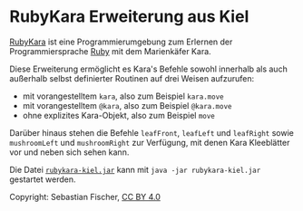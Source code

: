 # RubyKara Erweiterung aus Kiel

[RubyKara] ist eine Programmierumgebung zum Erlernen der
Programmiersprache [Ruby] mit dem Marienkäfer Kara.

[RubyKara]: http://www.swisseduc.ch/informatik/karatojava/rubykara/
[Ruby]: https://www.ruby-lang.org/de/

Diese Erweiterung ermöglicht es Kara's Befehle sowohl innerhalb als
auch außerhalb selbst definierter Routinen auf drei Weisen aufzurufen:

  * mit vorangestelltem `kara`, also zum Beispiel `kara.move`
  * mit vorangestelltem `@kara`, also zum Beispiel `@kara.move`
  * ohne explizites Kara-Objekt, also zum Beispiel `move`

Darüber hinaus stehen die Befehle `leafFront`, `leafLeft` und
`leafRight` sowie `mushroomLeft` und `mushroomRight` zur Verfügung,
mit denen Kara Kleeblätter vor und neben sich sehen kann.

Die Datei [`rubykara-kiel.jar`] kann mit `java -jar rubykara-kiel.jar`
gestartet werden.

[`rubykara-kiel.jar`]: https://github.com/sebfisch/rubykara-kiel/blob/master/rubykara-kiel.jar?raw=true

Copyright: Sebastian Fischer, [CC BY 4.0]

[CC BY 4.0]: http://creativecommons.org/licenses/by/4.0/
